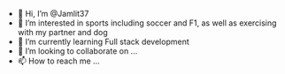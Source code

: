 - 👋 Hi, I’m @Jamlit37
- 👀 I’m interested in sports including soccer and F1, as well as exercising with my partner and dog
- 🌱 I’m currently learning Full stack development
- 💞️ I’m looking to collaborate on ...
- 📫 How to reach me ...

<!---
Jamlit37/Jamlit37 is a ✨ special ✨ repository because its `README.md` (this file) appears on your GitHub profile.
You can click the Preview link to take a look at your changes.
--->
